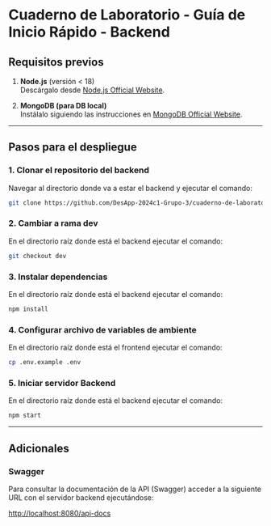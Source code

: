 # Cuaderno de Laboratorio - Guía de Inicio Rápido - Backend

## **Requisitos previos**

1. **Node.js** (versión < 18)  
   Descárgalo desde [Node.js Official Website](https://nodejs.org/).

2. **MongoDB (para DB local)**  
   Instálalo siguiendo las instrucciones en [MongoDB Official Website](https://www.mongodb.com/).


---

## **Pasos para el despliegue**

### 1. Clonar el repositorio del backend

Navegar al directorio donde va a estar el backend y ejecutar el comando:

```bash
git clone https://github.com/DesApp-2024c1-Grupo-3/cuaderno-de-laboratorio-back.git
```

### 2. Cambiar a rama dev

En el directorio raíz donde está el backend ejecutar el comando:

```bash
git checkout dev
```

### 3. Instalar dependencias

En el directorio raíz donde está el backend ejecutar el comando:

```bash
npm install
```

### 4. Configurar archivo de variables de ambiente

En el directorio raíz donde está el frontend ejecutar el comando:

```bash
cp .env.example .env
```

### 5. Iniciar servidor Backend

En el directorio raíz donde está el backend ejecutar el comando:

```bash
npm start
```

---

## **Adicionales**

### Swagger

Para consultar la documentación de la API (Swagger) acceder a la siguiente URL con el servidor backend ejecutándose:

[http://localhost:8080/api-docs](http://localhost:8080/api-docs)



